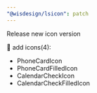 ```yaml
---
"@wisdesign/lsicon": patch
---
```


Release new icon version

🚀 add icons(4):

  - PhoneCardIcon
  - PhoneCardFilledIcon
  - CalendarCheckIcon
  - CalendarCheckFilledIcon

